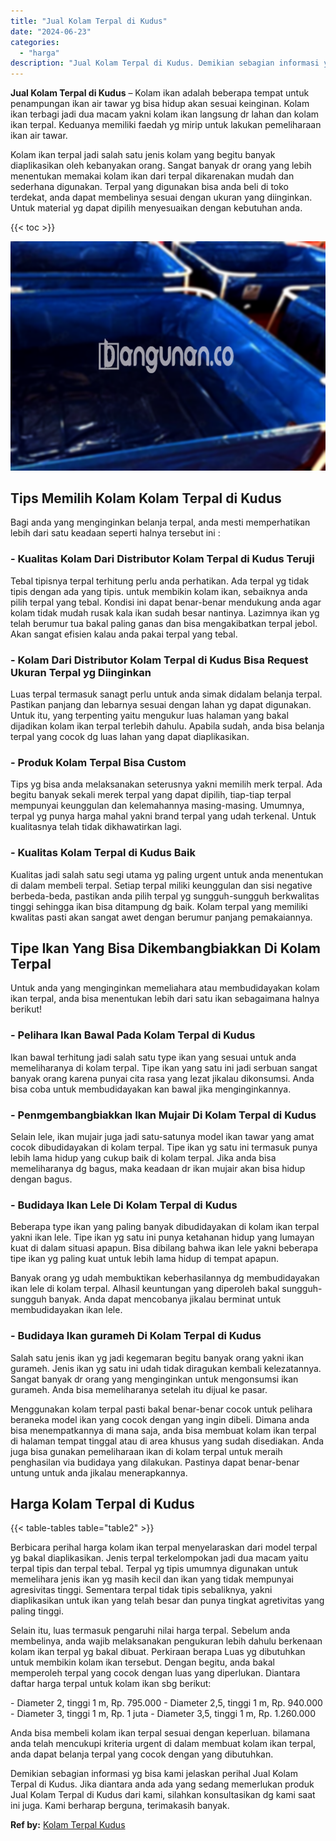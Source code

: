 ```yaml
---
title: "Jual Kolam Terpal di Kudus"
date: "2024-06-23"
categories: 
  - "harga"
description: "Jual Kolam Terpal di Kudus. Demikian sebagian informasi yg bisa kami jelaskan perihal Jual Kolam Terpal di Kudus. Jika diantara anda ada yang sedang memerluk..."
---
```


**Jual Kolam Terpal di Kudus** – Kolam ikan adalah beberapa tempat untuk penampungan ikan air tawar yg bisa hidup akan sesuai keinginan. Kolam ikan terbagi jadi dua macam yakni kolam ikan langsung dr lahan dan kolam ikan terpal. Keduanya memiliki faedah yg mirip untuk lakukan pemeliharaan ikan air tawar.

Kolam ikan terpal jadi salah satu jenis kolam yang begitu banyak diaplikasikan oleh kebanyakan orang. Sangat banyak dr orang yang lebih menentukan memakai kolam ikan dari terpal dikarenakan mudah dan sederhana digunakan. Terpal yang digunakan bisa anda beli di toko terdekat, anda dapat membelinya sesuai dengan ukuran yang diinginkan. Untuk material yg dapat dipilih menyesuaikan dengan kebutuhan anda.

{{< toc >}}

![Jual Kolam Terpal di Kudus](/images/jual-kolam-terpal-04.png)

## Tips Memilih Kolam Kolam Terpal di Kudus

Bagi anda yang menginginkan belanja terpal, anda mesti memperhatikan lebih dari satu keadaan seperti halnya tersebut ini :

### \- Kualitas Kolam Dari Distributor Kolam Terpal di Kudus Teruji

Tebal tipisnya terpal terhitung perlu anda perhatikan. Ada terpal yg tidak tipis dengan ada yang tipis. untuk membikin kolam ikan, sebaiknya anda pilih terpal yang tebal. Kondisi ini dapat benar-benar mendukung anda agar kolam tidak mudah rusak kala ikan sudah besar nantinya. Lazimnya ikan yg telah berumur tua bakal paling ganas dan bisa mengakibatkan terpal jebol. Akan sangat efisien kalau anda pakai terpal yang tebal.

### \- Kolam Dari Distributor Kolam Terpal di Kudus Bisa Request Ukuran Terpal yg Diinginkan

Luas terpal termasuk sanagt perlu untuk anda simak didalam belanja terpal. Pastikan panjang dan lebarnya sesuai dengan lahan yg dapat digunakan. Untuk itu, yang terpenting yaitu mengukur luas halaman yang bakal dijadikan kolam ikan terpal terlebih dahulu. Apabila sudah, anda bisa belanja terpal yang cocok dg luas lahan yang dapat diaplikasikan.

### \- Produk Kolam Terpal Bisa Custom

Tips yg bisa anda melaksanakan seterusnya yakni memilih merk terpal. Ada begitu banyak sekali merek terpal yang dapat dipilih, tiap-tiap terpal mempunyai keunggulan dan kelemahannya masing-masing. Umumnya, terpal yg punya harga mahal yakni brand terpal yang udah terkenal. Untuk kualitasnya telah tidak dikhawatirkan lagi.

### \- Kualitas Kolam Terpal di Kudus Baik

Kualitas jadi salah satu segi utama yg paling urgent untuk anda menentukan di dalam membeli terpal. Setiap terpal miliki keunggulan dan sisi negative berbeda-beda, pastikan anda pilih terpal yg sungguh-sungguh berkwalitas tinggi sehingga ikan bisa ditampung dg baik. Kolam terpal yang memiliki kwalitas pasti akan sangat awet dengan berumur panjang pemakaiannya.

## Tipe Ikan Yang Bisa Dikembangbiakkan Di Kolam Terpal

Untuk anda yang menginginkan memeliahara atau membudidayakan kolam ikan terpal, anda bisa menentukan lebih dari satu ikan sebagaimana halnya berikut!

### \- Pelihara Ikan Bawal Pada Kolam Terpal di Kudus

Ikan bawal terhitung jadi salah satu type ikan yang sesuai untuk anda memeliharanya di kolam terpal. Tipe ikan yang satu ini jadi serbuan sangat banyak orang karena punyai cita rasa yang lezat jikalau dikonsumsi. Anda bisa coba untuk membudidayakan kan bawal jika menginginkannya.

### \- Penmgembangbiakkan Ikan Mujair Di Kolam Terpal di Kudus

Selain lele, ikan mujair juga jadi satu-satunya model ikan tawar yang amat cocok dibudidayakan di kolam terpal. Tipe ikan yg satu ini termasuk punya lebih lama hidup yang cukup baik di kolam terpal. Jika anda bisa memeliharanya dg bagus, maka keadaan dr ikan mujair akan bisa hidup dengan bagus.

### \- Budidaya Ikan Lele Di Kolam Terpal di Kudus

Beberapa type ikan yang paling banyak dibudidayakan di kolam ikan terpal yakni ikan lele. Tipe ikan yg satu ini punya ketahanan hidup yang lumayan kuat di dalam situasi apapun. Bisa dibilang bahwa ikan lele yakni beberapa tipe ikan yg paling kuat untuk lebih lama hidup di tempat apapun.

Banyak orang yg udah membuktikan keberhasilannya dg membudidayakan ikan lele di kolam terpal. Alhasil keuntungan yang diperoleh bakal sungguh-sungguh banyak. Anda dapat mencobanya jikalau berminat untuk membudidayakan ikan lele.

### \- Budidaya Ikan gurameh Di Kolam Terpal di Kudus

Salah satu jenis ikan yg jadi kegemaran begitu banyak orang yakni ikan gurameh. Jenis ikan yg satu ini udah tidak diragukan kembali kelezatannya. Sangat banyak dr orang yang menginginkan untuk mengonsumsi ikan gurameh. Anda bisa memeliharanya setelah itu dijual ke pasar.

Menggunakan kolam terpal pasti bakal benar-benar cocok untuk pelihara beraneka model ikan yang cocok dengan yang ingin dibeli. Dimana anda bisa menempatkannya di mana saja, anda bisa membuat kolam ikan terpal di halaman tempat tinggal atau di area khusus yang sudah disediakan. Anda juga bisa gunakan pemeliharaan ikan di kolam terpal untuk meraih penghasilan via budidaya yang dilakukan. Pastinya dapat benar-benar untung untuk anda jikalau menerapkannya.

## Harga Kolam Terpal di Kudus

{{< table-tables table="table2" >}}

Berbicara perihal harga kolam ikan terpal menyelaraskan dari model terpal yg bakal diaplikasikan. Jenis terpal terkelompokan jadi dua macam yaitu terpal tipis dan terpal tebal. Terpal yg tipis umumnya digunakan untuk memelihara jenis ikan yg masih kecil dan ikan yang tidak mempunyai agresivitas tinggi. Sementara terpal tidak tipis sebaliknya, yakni diaplikasikan untuk ikan yang telah besar dan punya tingkat agretivitas yang paling tinggi.

Selain itu, luas termasuk pengaruhi nilai harga terpal. Sebelum anda membelinya, anda wajib melaksanakan pengukuran lebih dahulu berkenaan kolam ikan terpal yg bakal dibuat. Perkiraan berapa Luas yg dibutuhkan untuk membikin kolam ikan tersebut. Dengan begitu, anda bakal memperoleh terpal yang cocok dengan luas yang diperlukan. Diantara daftar harga terpal untuk kolam ikan sbg berikut:

\- Diameter 2, tinggi 1 m, Rp. 795.000 - Diameter 2,5, tinggi 1 m, Rp. 940.000 - Diameter 3, tinggi 1 m, Rp. 1 juta - Diameter 3,5, tinggi 1 m, Rp. 1.260.000

Anda bisa membeli kolam ikan terpal sesuai dengan keperluan. bilamana anda telah mencukupi kriteria urgent di dalam membuat kolam ikan terpal, anda dapat belanja terpal yang cocok dengan yang dibutuhkan.

Demikian sebagian informasi yg bisa kami jelaskan perihal Jual Kolam Terpal di Kudus. Jika diantara anda ada yang sedang memerlukan produk Jual Kolam Terpal di Kudus dari kami, silahkan konsultasikan dg kami saat ini juga. Kami berharap berguna, terimakasih banyak.

**Ref by:** [Kolam Terpal Kudus](https://id.wikipedia.org/wiki/Kolam)
